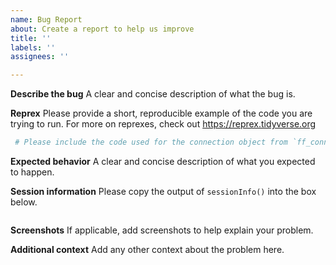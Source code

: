 ```yaml
---
name: Bug Report
about: Create a report to help us improve
title: ''
labels: ''
assignees: ''

---
```


**Describe the bug**
A clear and concise description of what the bug is.

**Reprex**
Please provide a short, reproducible example of the code you are trying to run. 
For more on reprexes, check out https://reprex.tidyverse.org

```r
 # Please include the code used for the connection object from `ff_connect()`
```
**Expected behavior**
A clear and concise description of what you expected to happen.

**Session information**
Please copy the output of `sessionInfo()` into the box below.
```r

```

**Screenshots**
If applicable, add screenshots to help explain your problem.

**Additional context**
Add any other context about the problem here.

